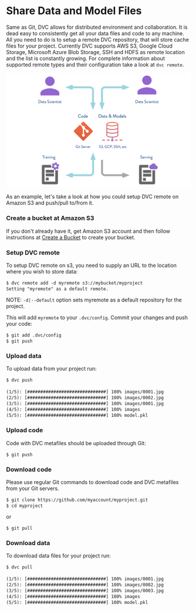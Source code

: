 # Share Data and Model Files

Same as Git, DVC allows for distributed environment and collaboration. It is
dead easy to consistently get all your data files and code to any machine. All
you need to do is to setup a remote DVC repository, that will store cache files
for your project. Currently DVC supports AWS S3, Google Cloud Storage, Microsoft
Azure Blob Storage, SSH and HDFS as remote location and the list is constantly
growing. For complete information about supported remote types and their
configuration take a look at `dvc remote`.

![](/static/img/model-sharing-digram.png)

As an example, let's take a look at how you could setup DVC remote on Amazon S3
and push/pull to/from it.

### Create a bucket at Amazon S3

If you don't already have it, get Amazon S3 account and then follow instructions
at
[Create a Bucket](https://docs.aws.amazon.com/AmazonS3/latest/gsg/CreatingABucket.html)
to create your bucket.

### Setup DVC remote

To setup DVC remote on s3, you need to supply an URL to the location where you
wish to store data:

```dvc
$ dvc remote add -d myremote s3://mybucket/myproject
Setting "myremote" as a default remote.
```

NOTE: `-d|--default` option sets myremote as a default repository for the
project.

This will add `myremote` to your `.dvc/config`. Commit your changes and push
your code:

```dvc
$ git add .dvc/config
$ git push
```

### Upload data

To upload data from your project run:

```dvc
$ dvc push

(1/5): [##############################] 100% images/0001.jpg
(2/5): [##############################] 100% images/0002.jpg
(3/5): [##############################] 100% images/0001.jpg
(4/5): [##############################] 100% images
(5/5): [##############################] 100% model.pkl
```

### Upload code

Code with DVC metafiles should be uploaded through Git:

```dvc
$ git push
```

### Download code

Please use regular Git commands to download code and DVC metafiles from your Git
servers.

```dvc
$ git clone https://github.com/myaccount/myproject.git
$ cd myproject
```

or

```dvc
$ git pull
```

### Download data

To download data files for your project run:

```dvc
$ dvc pull

(1/5): [##############################] 100% images/0001.jpg
(2/5): [##############################] 100% images/0002.jpg
(3/5): [##############################] 100% images/0003.jpg
(4/5): [##############################] 100% images
(5/5): [##############################] 100% model.pkl
```
